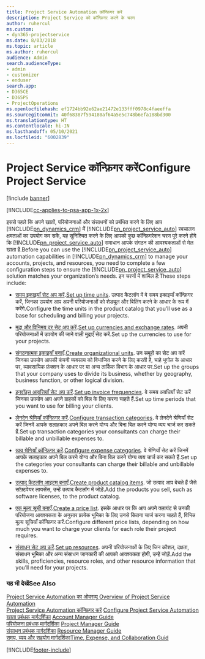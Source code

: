 ```yaml
---
title: Project Service Automation कॉन्फ़िगर करें
description: Project Service को कॉन्फ़िगर करने के चरण
author: ruhercul
ms.custom:
- dyn365-projectservice
ms.date: 8/03/2018
ms.topic: article
ms.author: ruhercul
audience: Admin
search.audienceType:
- admin
- customizer
- enduser
search.app:
- D365CE
- D365PS
- ProjectOperations
ms.openlocfilehash: ef1724bb92e62ae21472e133fff0978c4faeeffa
ms.sourcegitcommit: 40f68387f594180af64a5e5c748b6efa188bd300
ms.translationtype: HT
ms.contentlocale: hi-IN
ms.lasthandoff: 05/10/2021
ms.locfileid: "6002839"
---
```

# <a name="configure-project-service"></a><span data-ttu-id="8fcdc-103">Project Service कॉन्फ़िगर करें</span><span class="sxs-lookup"><span data-stu-id="8fcdc-103">Configure Project Service</span></span>

[!include [banner](../includes/psa-now-project-operations.md)]

[!INCLUDE[cc-applies-to-psa-app-1x-2x](../includes/cc-applies-to-psa-app-1x-2x.md)]

<span data-ttu-id="8fcdc-104">इससे पहले कि अपने खातों, परियोजनाओं और संसाधनों को प्रबंधित करने के लिए आप [!INCLUDE[pn_dynamics_crm](../includes/pn-dynamics-crm.md)] में [!INCLUDE[pn_project_service_auto](../includes/pn-project-service-auto.md)] स्वचालन क्षमताओं का उपयोग कर सकें, यह सुनिश्चित करने के लिए आपको कुछ कॉन्फ़िगरेशन चरण पूरे करने होंगे कि [!INCLUDE[pn_project_service_auto](../includes/pn-project-service-auto.md)] समाधान आपके संगठन की आवश्यकताओं से मेल खाता है.</span><span class="sxs-lookup"><span data-stu-id="8fcdc-104">Before you can use the [!INCLUDE[pn_project_service_auto](../includes/pn-project-service-auto.md)] automation capabilities in [!INCLUDE[pn_dynamics_crm](../includes/pn-dynamics-crm.md)] to manage your accounts, projects, and resources, you need to complete a few configuration steps to ensure the [!INCLUDE[pn_project_service_auto](../includes/pn-project-service-auto.md)] solution matches your organization’s needs.</span></span> <span data-ttu-id="8fcdc-105">इन चरणों में शामिल हैं:</span><span class="sxs-lookup"><span data-stu-id="8fcdc-105">These steps include:</span></span>  
  
-   <span data-ttu-id="8fcdc-106">[समय इकाइयाँ सेट अप करें](../psa/set-up-time-units.md).</span><span class="sxs-lookup"><span data-stu-id="8fcdc-106">[Set up time units](../psa/set-up-time-units.md).</span></span> <span data-ttu-id="8fcdc-107">उत्पाद कैटलॉग में वे समय इकाइयाँ कॉन्फ़िगर करें, जिनका उपयोग आप अपनी परियोजनाओं को शेड्यूल और बिलिंग करने के आधार के रूप में करेंगे.</span><span class="sxs-lookup"><span data-stu-id="8fcdc-107">Configure the time units in the product catalog that you’ll use as a base for scheduling and billing your projects.</span></span>  
  
-   <span data-ttu-id="8fcdc-108">[मुद्रा और विनिमय दर सेट अप करें](../psa/set-up-currencies-exchange-rates.md).</span><span class="sxs-lookup"><span data-stu-id="8fcdc-108">[Set up currencies and exchange rates](../psa/set-up-currencies-exchange-rates.md).</span></span> <span data-ttu-id="8fcdc-109">अपनी परियोजनाओं में उपयोग की जाने वाली मुद्राएँ सेट करें.</span><span class="sxs-lookup"><span data-stu-id="8fcdc-109">Set up the currencies to use for your projects.</span></span>  
  
-   <span data-ttu-id="8fcdc-110">[संगठनात्मक इकाइयाँ बनाएँ](../psa/create-organizational-units.md).</span><span class="sxs-lookup"><span data-stu-id="8fcdc-110">[Create organizational units](../psa/create-organizational-units.md).</span></span> <span data-ttu-id="8fcdc-111">उन समूहों का सेट अप करें जिनका उपयोग आपकी कंपनी व्यवसाय को विभाजित करने के लिए करती है, चाहे भूगोल के आधार पर, व्यावसायिक फ़ंक्शन के आधार पर या अन्य तार्किक विभाग के आधार पर.</span><span class="sxs-lookup"><span data-stu-id="8fcdc-111">Set up the groups that your company uses to divide its business, whether by geography, business function, or other logical division.</span></span>  
  
-   <span data-ttu-id="8fcdc-112">[इनवॉइस आवृत्तियाँ सेट अप करें](../psa/set-up-invoice-frequencies.md).</span><span class="sxs-lookup"><span data-stu-id="8fcdc-112">[Set up invoice frequencies](../psa/set-up-invoice-frequencies.md).</span></span> <span data-ttu-id="8fcdc-113">वे समय अवधियाँ सेट करें जिनका उपयोग आप अपने ग्राहकों को बिल के लिए करना चाहते हैं.</span><span class="sxs-lookup"><span data-stu-id="8fcdc-113">Set up time periods that you want to use for billing your clients.</span></span>  
  
-   <span data-ttu-id="8fcdc-114">[लेनदेन श्रेणियाँ कॉन्फ़िगर करें](../psa/configure-transaction-categories.md).</span><span class="sxs-lookup"><span data-stu-id="8fcdc-114">[Configure transaction categories](../psa/configure-transaction-categories.md).</span></span> <span data-ttu-id="8fcdc-115">वे लेनदेने श्रेणियाँ सेट करें जिनमें आपके सलाहकार अपने बिल करने योग्य और बिना बिल करने योग्य व्यय चार्ज कर सकते हैं.</span><span class="sxs-lookup"><span data-stu-id="8fcdc-115">Set up transaction categories your consultants can charge their billable and unbillable expenses to.</span></span>  
  
-   <span data-ttu-id="8fcdc-116">[व्यय श्रेणियाँ कॉन्फ़िगर करें](../psa/configure-expense-categories.md).</span><span class="sxs-lookup"><span data-stu-id="8fcdc-116">[Configure expense categories](../psa/configure-expense-categories.md).</span></span> <span data-ttu-id="8fcdc-117">वे श्रेणियाँ सेट करें जिनमें आपके सलाहकार अपने बिल करने योग्य और बिना बिल करने योग्य व्यय चार्ज कर सकते हैं.</span><span class="sxs-lookup"><span data-stu-id="8fcdc-117">Set up the categories your consultants can charge their billable and unbillable expenses to.</span></span>  
  
-   <span data-ttu-id="8fcdc-118">[उत्पाद कैटलॉग आइटम बनाएँ](../psa/create-product-catalog-items.md).</span><span class="sxs-lookup"><span data-stu-id="8fcdc-118">[Create product catalog items](../psa/create-product-catalog-items.md).</span></span> <span data-ttu-id="8fcdc-119">जो उत्पाद आप बेचते हैं जैसे सॉफ़्टवेयर लायसेंस, उन्हें उत्पाद कैटलॉग में जोड़ें.</span><span class="sxs-lookup"><span data-stu-id="8fcdc-119">Add the products you sell, such as software licenses, to the product catalog.</span></span>  
  
-   <span data-ttu-id="8fcdc-120">[एक मूल्य सूची बनाएँ](../psa/create-price-list.md).</span><span class="sxs-lookup"><span data-stu-id="8fcdc-120">[Create a price list](../psa/create-price-list.md).</span></span> <span data-ttu-id="8fcdc-121">इसके आधार पर कि आप अपने क्लायंट से उनकी परियोजना आवश्यकता के अनुसार प्रत्येक भूमिका के लिए उनसे कितना चार्ज करना चाहते हैं, विभिन्न मूल्य सूचियाँ कॉन्फ़िगर करें.</span><span class="sxs-lookup"><span data-stu-id="8fcdc-121">Configure different price lists, depending on how much you want to charge your clients for each role their project requires.</span></span>  
  
-   <span data-ttu-id="8fcdc-122">[संसाधन सेट अप करें](../psa/set-up-resources.md).</span><span class="sxs-lookup"><span data-stu-id="8fcdc-122">[Set up resources](../psa/set-up-resources.md).</span></span> <span data-ttu-id="8fcdc-123">अपनी परियोजनाओं के लिए जिन कौशल, दक्षता, संसाधन भूमिका और अन्य संसाधन जानकारी की आपको आवश्यकता होगी, उन्हें जोड़ें.</span><span class="sxs-lookup"><span data-stu-id="8fcdc-123">Add the skills, proficiencies, resource roles, and other resource information that you’ll need for your projects.</span></span>  
  
### <a name="see-also"></a><span data-ttu-id="8fcdc-124">यह भी देखें</span><span class="sxs-lookup"><span data-stu-id="8fcdc-124">See Also</span></span>  
 <span data-ttu-id="8fcdc-125">[Project Service Automation का ओवरव्यू](../psa/overview.md) </span><span class="sxs-lookup"><span data-stu-id="8fcdc-125">[Overview of Project Service Automation](../psa/overview.md) </span></span>  
 <span data-ttu-id="8fcdc-126">[Project Service Automation कॉन्फ़िगर करें](../psa/configure.md) </span><span class="sxs-lookup"><span data-stu-id="8fcdc-126">[Configure Project Service Automation](../psa/configure.md) </span></span>  
 <span data-ttu-id="8fcdc-127">[खाता प्रबंधक मार्गदर्शिका](../psa/account-manager-guide.md) </span><span class="sxs-lookup"><span data-stu-id="8fcdc-127">[Account Manager Guide](../psa/account-manager-guide.md) </span></span>  
 <span data-ttu-id="8fcdc-128">[परियोजना प्रबंधक मार्गदर्शिका](../psa/project-manager-guide.md) </span><span class="sxs-lookup"><span data-stu-id="8fcdc-128">[Project Manager Guide](../psa/project-manager-guide.md) </span></span>  
 <span data-ttu-id="8fcdc-129">[संसाधन प्रबंधक मार्गदर्शिका](../psa/resource-manager-guide.md) </span><span class="sxs-lookup"><span data-stu-id="8fcdc-129">[Resource Manager Guide](../psa/resource-manager-guide.md) </span></span>  
 [<span data-ttu-id="8fcdc-130">समय, व्यय और सहयोग मार्गदर्शिका</span><span class="sxs-lookup"><span data-stu-id="8fcdc-130">Time, Expense, and Collaboration Guid</span></span>](../psa/time-expense-collaboration-guide.md)


[!INCLUDE[footer-include](../includes/footer-banner.md)]